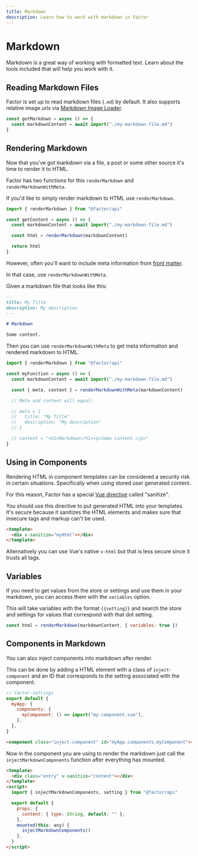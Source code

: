 ```yaml
---
title: Markdown
description: Learn how to work with markdown in Factor
---
```


# Markdown

Markdown is a great way of working with formatted text. Learn about the tools included that will help you work with it.

## Reading Markdown Files

Factor is set up to read markdown files (`.md`) by default. It also supports relative image urls via [Markdown Image Loader](https://github.com/lucsorel/markdown-image-loader).

```js
const getMarkdown = async () => {
  const markdownContent = await import("./my-markdown-file.md")
}
```

## Rendering Markdown

Now that you've got markdown via a file, a post or some other source it's time to render it to HTML.

Factor has two functions for this `renderMarkdown` and `renderMarkdownWithMeta`.

If you'd like to simply render markdown to HTML use `renderMarkdown`.

```js
import { renderMarkdown } from "@factor/api"

const getContent = async () => {
  const markdownContent = await import("./my-markdown-file.md")

  const html = renderMarkdown(markdownContent)

  return html
}
```

However, often you'll want to include meta information from [front matter](https://github.com/jxson/front-matter).

In that case, use `renderMarkdownWithMeta`.

Given a markdown file that looks like this:

```md
---
title: My Title
description: My description
---

# Markdown

Some content.
```

Then you can use `renderMarkdownWithMeta` to get meta information and rendered markdown to HTML.

```js
import { renderMarkdown } from "@factor/api"

const myFunction = async () => {
  const markdownContent = await import("./my-markdown-file.md")

  const { meta, content } = renderMarkdownWithMeta(markdownContent)

  // Meta and content will equal:

  // meta = {
  //   title: "My Title"
  //   description: "My description"
  // }

  // content = "<h1>Markdown</h1><p>Some content.</p>"
}
```

## Using in Components

Rendering HTML in component templates can be considered a security risk in certain situations. Specifically when using stored user generated content.

For this reason, Factor has a special [Vue directive](https://vuejs.org/v2/guide/custom-directive.html) called "sanitize".

You should use this directive to put generated HTML into your templates. It's secure because it sanitizes the HTML elements and makes sure that insecure tags and markup can't be used.

```html
<template>
  <div v-sanitize="myHtml"></div>
</template>
```

Alternatively you can use Vue's native `v-html` but that is less secure since it trusts all tags.

## Variables

If you need to get values from the store or settings and use them in your markdown, you can access them with the `variables` option.

This will take variables with the format `{{setting}}` and search the store and settings for values that correspond with that dot setting.

```js
const html = renderMarkdown(markdownContent, { variables: true })
```

## Components in Markdown

You can also inject components into markdown after render.

This can be done by adding a HTML element with a class of `inject-component` and an ID that corresponds to the setting associated with the component.

```js
// factor-settings
export default {
  myApp: {
    components: {
      myComponent: () => import("my-component.vue"),
    },
  },
}
```

```md
<component class="inject-component" id="myApp.components.myComponent"></component>
```

Now in the component you are using to render the markdown just call the `injectMarkdownComponents` function after everything has mounted.

```html
<template>
  <div class="entry" v-sanitize="content"></div>
</template>
<script>
  import { injectMarkdownComponents, setting } from "@factor/api"

  export default {
    props: {
      content: { type: String, default: "" },
    },
    mounted(this: any) {
      injectMarkdownComponents()
    },
  }
</script>
```
